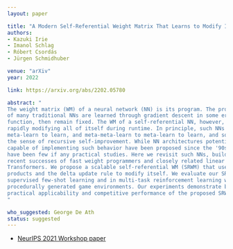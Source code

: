 ```yaml
---
layout: paper

title: "A Modern Self-Referential Weight Matrix That Learns to Modify Itself"
authors:
- Kazuki Irie
- Imanol Schlag
- Róbert Csordás
- Jürgen Schmidhuber

venue: "arXiv"
year: 2022

link: https://arxiv.org/abs/2202.05780

abstract: "
The weight matrix (WM) of a neural network (NN) is its program. The programs
of many traditional NNs are learned through gradient descent in some error
function, then remain fixed. The WM of a self-referential NN, however, can keep
rapidly modifying all of itself during runtime. In principle, such NNs can
meta-learn to learn, and meta-meta-learn to meta-learn to learn, and so on, in
the sense of recursive self-improvement. While NN architectures potentially
capable of implementing such behavior have been proposed since the '90s, there
have been few if any practical studies. Here we revisit such NNs, building upon
recent successes of fast weight programmers and closely related linear
Transformers. We propose a scalable self-referential WM (SRWM) that uses outer
products and the delta update rule to modify itself. We evaluate our SRWM in
supervised few-shot learning and in multi-task reinforcement learning with
procedurally generated game environments. Our experiments demonstrate both
practical applicability and competitive performance of the proposed SRWM.
"

who_suggested: George De Ath
status: suggested
---
```

- [NeurIPS 2021 Workshop paper](https://openreview.net/forum?id=lVUGfLpNpCF)
